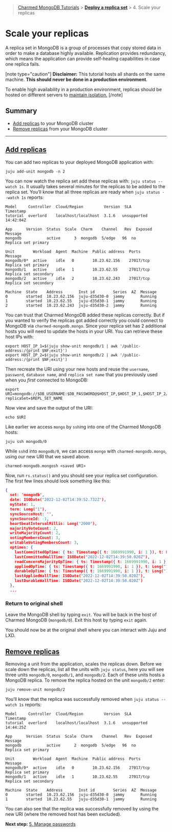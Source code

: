 > [Charmed MongoDB Tutorials](/t/8061) > [**Deploy a replica set**](/t/8622) > 4. Scale your replicas

# Scale your replicas
A replica set in MongoDB is a group of processes that copy stored data in order to make a database highly available. Replication provides redundancy, which means the application can provide self-healing capabilities in case one replica fails. 

[note type="caution"]
**Disclaimer:** This tutorial hosts all shards on the same machine. **This should never be done in a production environment**. 

To enable high availability in a production environment, replicas should be hosted on different servers to [maintain isolation.](https://canonical.com/blog/database-high-availability)
[/note]

## Summary
* [Add replicas](#heading--add-replicas) to your MongoDB cluster
* [Remove replicas](#heading--remove-replicas) from your MongoDB cluster

---

<a href="#heading--add-replicas"><h2 id="heading--add-replicas">Add replicas</h2></a>
You can add two replicas to your deployed MongoDB application with:
```shell
juju add-unit mongodb -n 2
```

You can now watch the replica set add these replicas with: `juju status --watch 1s`. It usually takes several minutes for the replicas to be added to the replica set. You’ll know that all three replicas are ready when `juju status --watch 1s` reports:
```
Model     Controller  Cloud/Region         Version  SLA          Timestamp
tutorial  overlord    localhost/localhost  3.1.6   unsupported  14:42:04Z

App      Version  Status  Scale  Charm    Channel   Rev  Exposed  Message
mongodb           active      3  mongodb  5/edge   96  no       Replica set primary

Unit        Workload  Agent  Machine  Public address  Ports      Message
mongodb/0*  active    idle   0        10.23.62.156    27017/tcp  Replica set primary
mongodb/1   active    idle   1        10.23.62.55     27017/tcp  Replica set secondary
mongodb/2   active    idle   2        10.23.62.243    27017/tcp  Replica set secondary

Machine  State    Address       Inst id        Series  AZ  Message
0        started  10.23.62.156  juju-d35d30-0  jammy       Running
1        started  10.23.62.55   juju-d35d30-1  jammy       Running
2        started  10.23.62.243  juju-d35d30-2  jammy       Running
```

You can trust that Charmed MongoDB added these replicas correctly. But if you wanted to verify the replicas got added correctly you could connect to MongoDB via `charmed-mongodb.mongo`. Since your replica set has 2 additional hosts you will need to update the hosts in your URI. You can retrieve these host IPs with:
```shell
export HOST_IP_1=$(juju show-unit mongodb/1 | awk '/public-address:/{print $NF;exit}')
export HOST_IP_2=$(juju show-unit mongodb/2 | awk '/public-address:/{print $NF;exit}')
```

Then recreate the URI using your new hosts and reuse the `username`, `password`, `database name`, and `replica set name` that you previously used when you *first* connected to MongoDB:
```shell
export URI=mongodb://$DB_USERNAME:$DB_PASSWORD@$HOST_IP,$HOST_IP_1,$HOST_IP_2/$DB_NAME?replicaSet=$REPL_SET_NAME
```

Now view and save the output of the URI:
```shell
echo $URI
```

Like earlier we access `mongo` by `ssh`ing into one of the Charmed MongoDB hosts:
```shell
juju ssh mongodb/0
```

While `ssh`d into `mongodb/0`, we can access `mongo` with `charmed-mongodb.mongo`, using our new URI that we saved above.
```shell
charmed-mongodb.mongosh <saved URI>
```

Now, run `rs.status()` and you should see your replica set configuration. The first few lines should look something like this:
```json
{
  set: 'mongodb',
  date: ISODate("2022-12-02T14:39:52.732Z"),
  myState: 1,
  term: Long("1"),
  syncSourceHost: '',
  syncSourceId: -1,
  heartbeatIntervalMillis: Long("2000"),
  majorityVoteCount: 2,
  writeMajorityCount: 2,
  votingMembersCount: 3,
  writableVotingMembersCount: 3,
  optimes: {
    lastCommittedOpTime: { ts: Timestamp({ t: 1669991990, i: 1 }), t: Long("1") },
    lastCommittedWallTime: ISODate("2022-12-02T14:39:50.020Z"),
    readConcernMajorityOpTime: { ts: Timestamp({ t: 1669991990, i: 1 }), t: Long("1") },
    appliedOpTime: { ts: Timestamp({ t: 1669991990, i: 1 }), t: Long("1") },
    durableOpTime: { ts: Timestamp({ t: 1669991990, i: 1 }), t: Long("1") },
    lastAppliedWallTime: ISODate("2022-12-02T14:39:50.020Z"),
    lastDurableWallTime: ISODate("2022-12-02T14:39:50.020Z")
  },
  ...
```
### Return to original shell
Leave the MongoDB shell by typing `exit`. 
You will be back in the host of Charmed MongoDB (`mongodb/0`). Exit this host by typing `exit` again. 

You should now be at the original shell where you can interact with Juju and LXD.

<a href="#heading--remove-replicas"><h2 id="heading--remove-replicas">Remove replicas</h2></a>
Removing a unit from the application, scales the replicas down. Before we scale down the replicas, list all the units with `juju status`, here you will see three units `mongodb/0`, `mongodb/1`, and `mongodb/2`. Each of these units hosts a MongoDB replica. To remove the replica hosted on the unit `mongodb/2` enter:
```shell
juju remove-unit mongodb/2
```

You’ll know that the replica was successfully removed when `juju status --watch 1s` reports:
```
Model     Controller  Cloud/Region         Version  SLA          Timestamp
tutorial  overlord    localhost/localhost  3.1.6   unsupported  14:44:25Z

App      Version  Status  Scale  Charm    Channel   Rev  Exposed  Message
mongodb           active      2  mongodb  5/edge   96  no       Replica set primary

Unit        Workload  Agent  Machine  Public address  Ports      Message
mongodb/0*  active    idle   0        10.23.62.156    27017/tcp  Replica set primary
mongodb/1   active    idle   1        10.23.62.55     27017/tcp  Replica set secondary

Machine  State    Address       Inst id        Series  AZ  Message
0        started  10.23.62.156  juju-d35d30-0  jammy       Running
1        started  10.23.62.55   juju-d35d30-1  jammy       Running

```

You can also see that the replica was successfully removed by using the new URI (where the removed host has been excluded).

**Next step:** [5. Manage passwords](https://discourse.charmhub.io/t/charmed-mongodb-tutorial-manage-passwords/8630)